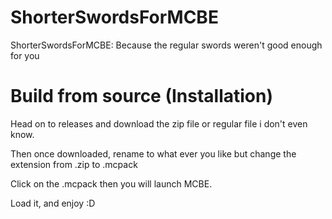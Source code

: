 # ShorterSwordsForMCBE
ShorterSwordsForMCBE: Because the regular swords weren't good enough for you

# Build from source (Installation)

Head on to releases and download the zip file or regular file i don't even know.

Then once downloaded, rename to what ever you like but change the extension from .zip to .mcpack

Click on the .mcpack then you will launch MCBE.

Load it, and enjoy :D
